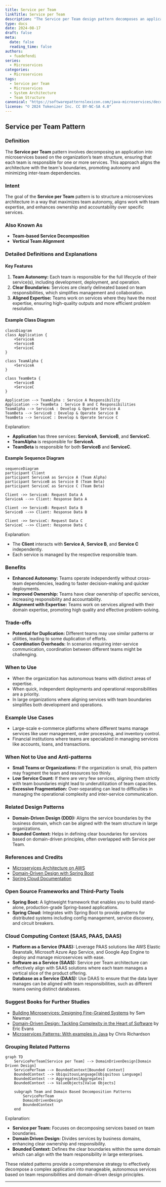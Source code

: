 ```yaml
---
title: Service per Team
linkTitle: Service per Team
description: "The Service per Team design pattern decomposes an application into services based on the organization’s team structure, ensuring that each team is responsible for one or more services. Learn its definition, benefits, trade-offs, and examples in Java."
type: docs
date: 2024-08-17
draft: false
meta: 
  date: false
  reading_time: false
authors:
  - fuadefendi
series:
  - Microservices
categories:
  - Microservices
tags:
  - Service per Team
  - Microservices
  - System Architecture
  - Team Structure
canonical: "https://softwarepatternslexicon.com/java-microservices/decomposition/service-per-team"
license: "© 2024 Tokenizer Inc. CC BY-NC-SA 4.0"
---
```


## Service per Team Pattern

### Definition
The **Service per Team** pattern involves decomposing an application into microservices based on the organization’s team structure, ensuring that each team is responsible for one or more services. This approach aligns the architecture with the team's boundaries, promoting autonomy and minimizing inter-team dependencies.

### Intent
The goal of the **Service per Team** pattern is to structure a microservices architecture in a way that maximizes team autonomy, aligns work with team expertise, and enhances ownership and accountability over specific services.

### Also Known As
- **Team-based Service Decomposition**
- **Vertical Team Alignment**

### Detailed Definitions and Explanations

#### Key Features
1. **Team Autonomy:** Each team is responsible for the full lifecycle of their service(s), including development, deployment, and operation.
2. **Clear Boundaries:** Services are clearly delineated based on team responsibilities, which simplifies management and collaboration.
3. **Aligned Expertise:** Teams work on services where they have the most expertise, ensuring high-quality outputs and more efficient problem resolution.

#### Example Class Diagram

```mermaid
classDiagram
class Application {
    +ServiceA
    +ServiceB
    +ServiceC
}

class TeamAlpha {
    +ServiceA
}

class TeamBeta {
    +ServiceB
    +ServiceC
}

Application --> TeamAlpha : Service A Responsibility
Application --> TeamBeta : Service B and C Responsibilities
TeamAlpha --> ServiceA : Develop & Operate Service A
TeamBeta --> ServiceB : Develop & Operate Service B
TeamBeta --> ServiceC : Develop & Operate Service C
```

Explanation:
- **Application** has three services: **ServiceA**, **ServiceB**, and **ServiceC**.
- **TeamAlpha** is responsible for **ServiceA**.
- **TeamBeta** is responsible for both **ServiceB** and **ServiceC**.

#### Example Sequence Diagram

```mermaid
sequenceDiagram
participant Client
participant ServiceA as Service A (Team Alpha)
participant ServiceB as Service B (Team Beta)
participant ServiceC as Service C (Team Beta)

Client ->> ServiceA: Request Data A
ServiceA -->> Client: Response Data A

Client ->> ServiceB: Request Data B
ServiceB -->> Client: Response Data B

Client ->> ServiceC: Request Data C
ServiceC -->> Client: Response Data C
```

Explanation:
- The **Client** interacts with **Service A**, **Service B**, and **Service C** independently.
- Each service is managed by the respective responsible team.

### Benefits
- **Enhanced Autonomy:** Teams operate independently without cross-team dependencies, leading to faster decision-making and quicker deployments.
- **Improved Ownership:** Teams have clear ownership of specific services, increasing responsibility and accountability.
- **Alignment with Expertise:** Teams work on services aligned with their domain expertise, promoting high quality and effective problem-solving.

### Trade-offs
- **Potential for Duplication:** Different teams may use similar patterns or utilities, leading to some duplication of efforts.
- **Coordination Overheads:** In scenarios requiring inter-service communication, coordination between different teams might be challenging.

### When to Use
- When the organization has autonomous teams with distinct areas of expertise.
- When quick, independent deployments and operational responsibilities are a priority.
- In large organizations where aligning services with team boundaries simplifies both development and operations.

### Example Use Cases
- Large-scale e-commerce platforms where different teams manage services like user management, order processing, and inventory control.
- Financial institutions where teams are specialized in managing services like accounts, loans, and transactions.

### When Not to Use and Anti-patterns
- **Small Teams or Organizations:** If the organization is small, this pattern may fragment the team and resources too thinly.
- **Low Service Count:** If there are very few services, aligning them strictly with team boundaries might lead to underutilization of team capacities.
- **Excessive Fragmentation:** Over-separating can lead to difficulties in managing the operational complexity and inter-service communication.

### Related Design Patterns
- **Domain-Driven Design (DDD):** Aligns the service boundaries by the business domain, which can be aligned with the team structure in large organizations.
- **Bounded Context:** Helps in defining clear boundaries for services based on domain-driven principles, often overlapped with Service per Team.

### References and Credits
- [Microservices Architecture on AWS](https://aws.amazon.com/microservices/)
- [Domain-Driven Design with Spring Boot](https://spring.io/projects/spring-boot)
- [Spring Cloud Documentation](https://spring.io/projects/spring-cloud)

### Open Source Frameworks and Third-Party Tools
- **Spring Boot:** A lightweight framework that enables you to build stand-alone, production-grade Spring-based applications.
- **Spring Cloud:** Integrates with Spring Boot to provide patterns for distributed systems including config management, service discovery, and circuit breakers.

### Cloud Computing Context (SAAS, PAAS, DAAS)
- **Platform as a Service (PAAS):** Leverage PAAS solutions like AWS Elastic Beanstalk, Microsoft Azure App Service, and Google App Engine to deploy and manage microservices with ease.
- **Software as a Service (SAAS):** Service per Team architecture can effectively align with SAAS solutions where each team manages a vertical slice of the product offering.
- **Database as a Service (DAAS):** Use DAAS to ensure that the data layer manages can be aligned with team responsibilities, such as different teams owning distinct databases.

### Suggest Books for Further Studies
- [Building Microservices: Designing Fine-Grained Systems](https://amzn.to/3RYRz96) by Sam Newman
- [Domain-Driven Design: Tackling Complexity in the Heart of Software](https://amzn.to/3zyYxeB) by Eric Evans
- [Microservices Patterns: With examples in Java](https://amzn.to/4cSXzYV) by Chris Richardson

### Grouping Related Patterns
```mermaid
graph TD
    ServicePerTeam[Service per Team] --> DomainDrivenDesign[Domain Driven Design]
    ServicePerTeam --> BoundedContext[Bounded Context]
    BoundedContext --> UbiquitousLanguage[Ubiquitous Language]
    BoundedContext --> Aggregates[Aggregates]
    BoundedContext --> ValueObjects[Value Objects]

    subgraph Team and Domain Based Decomposition Patterns
        ServicePerTeam
        DomainDrivenDesign
        BoundedContext
    end
```

Explanation:
- **Service per Team:** Focuses on decomposing services based on team boundaries.
- **Domain Driven Design:** Divides services by business domains, enhancing clear ownership and responsibility.
- **Bounded Context:** Defines the clear boundaries within the same domain which can align with the team responsibility in large enterprises.

These related patterns provide a comprehensive strategy to effectively decompose a complex application into manageable, autonomous services based on team responsibilities and domain-driven design principles.

---
